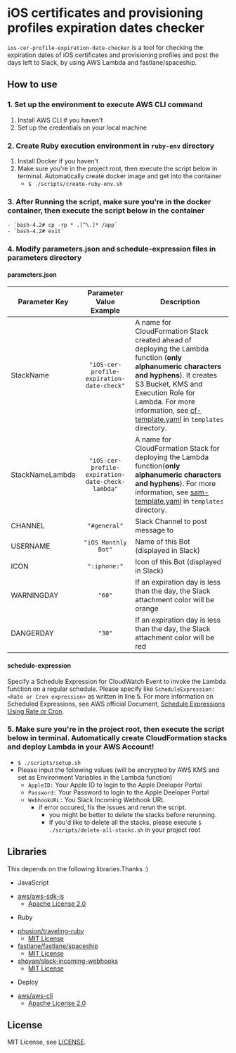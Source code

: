 # iOS certificates and provisioning profiles expiration dates checker
`ios-cer-profile-expiration-date-checker` is a tool for checking the expiration dates of iOS certificates and provisioning profiles and post the days left to Slack, by using AWS Lambda and fastlane/spaceship.

## How to use
### 1. Set up the environment to execute AWS CLI command
 1. Install AWS CLI if you haven't
 2. Set up the credentials on your local machine

### 2. Create Ruby execution environment in `ruby-env` directory
 1. Install Docker if you haven't
 2. Make sure you're in the project root, then execute the script below in terminal. Automatically create docker image and get into the container
    - `$ ./scripts/create-ruby-env.sh`
### 3. After Running the script, make sure you're in the docker container, then execute the script below in the container
    - `bash-4.2# cp -rp * .[^\.]* /app`
    - `bash-4.2# exit`

### 4. Modify parameters.json and schedule-expression files in parameters directory

#### parameters.json

Parameter Key | Parameter Value Example | Description
---|:---:|---
StackName| `"iOS-cer-profile-expiration-date-check"` | A name for CloudFormation Stack created ahead of deploying the Lambda function (**only alphanumeric characters and hyphens**). It creates S3 Bucket, KMS and Execution Role for Lambda. For more information, see [cf-template.yaml](/templates/cf-template.yaml) in `templates` directory.
StackNameLambda| `"iOS-cer-profile-expiration-date-check-lambda"` | A name for CloudFormation Stack for deploying the Lambda function(**only alphanumeric characters and hyphens**). For more information, see [sam-template.yaml](/templates/sam-template.yaml) in `templates` directory.
CHANNEL|`"#general"`| Slack Channel to post message to
USERNAME|`"iOS Monthly Bot"`| Name of this Bot (displayed in Slack)
ICON|`":iphone:"`| Icon of this Bot (displayed in Slack)
WARNINGDAY|`"60"`| If an expiration day is less than the day, the Slack attachment color will be orange
DANGERDAY|`"30"`| If an expiration day is less than the day, the Slack attachment color will be red

#### schedule-expression
Specify a Schedule Expression for CloudWatch Event to invoke the Lambda function on a regular schedule. Please specify like `ScheduleExpression: <Rate or Cron expression>` as written in line 5. For more information on Scheduled Expressions, see AWS official Document, [Schedule Expressions Using Rate or Cron](http://docs.aws.amazon.com/ja_jp/lambda/latest/dg/tutorial-scheduled-events-schedule-expressions.html).

### 5. Make sure you're in the project root, then execute the script below in terminal. Automatically create CloudFormation stacks and deploy Lambda in your AWS Account!
- `$ ./scripts/setup.sh`
- Please input the following values (will be encrypted by AWS KMS and set as Environment Variables in the Lambda function)
  * `AppleID:` Your Apple ID to login to the Apple Deeloper Portal
  * `Password:` Your Password to login to the Apple Deeloper Portal
  * `WebhookURL:` You Slack Incoming Webhook URL
    - if error occured, fix the issues and rerun the script.
      * you might be better to delete the stacks before rerunning.
      * If you'd like to delete all the stacks, please execute `$ ./scripts/delete-all-stacks.sh` in your project root

## Libraries
This depends on the following libraries.Thanks :)
* JavaScript
 - [aws/aws-sdk-js](https://github.com/aws/aws-sdk-js)
   * [Apache License 2.0](https://github.com/aws/aws-sdk-js/blob/master/LICENSE.txt)
* Ruby
 - [phusion/traveling-ruby](https://github.com/phusion/traveling-ruby)
   * [MIT License](https://github.com/phusion/traveling-ruby/blob/master/LICENSE.md)
 - [fastlane/fastlane/spaceship](https://github.com/fastlane/fastlane/tree/master/spaceship)
   * [MIT License](https://github.com/fastlane/fastlane/blob/master/LICENSE)
 - [shoyan/slack-incoming-webhooks](https://github.com/shoyan/slack-incoming-webhooks)
   * [MIT License](https://github.com/shoyan/slack-incoming-webhooks/blob/master/LICENSE.txt)
* Deploy
 - [aws/aws-cli](https://github.com/aws/aws-cli)
   * [Apache License 2.0](https://github.com/aws/aws-cli/blob/develop/LICENSE.txt)

## License
MIT License, see [LICENSE](/LICENSE).
